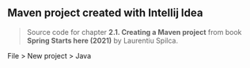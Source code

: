 ## Maven project created with Intellij Idea

> Source code for chapter **2.1. Creating a Maven project** from book **Spring Starts here (2021)** by Laurentiu Spilca. 

File > New project > Java
